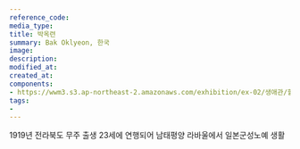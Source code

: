 ```yaml
---
reference_code:
media_type:
title: 박옥련
summary: Bak Oklyeon, 한국
image:
description:
modified_at:
created_at:
components:
- https://wwm3.s3.ap-northeast-2.amazonaws.com/exhibition/ex-02/생애관/할머니들/박옥련.jpg
tags:
-
---
```


1919년 전라북도 무주 출생
23세에 연행되어 남태평양 라바울에서 일본군성노예 생활